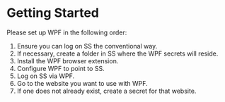 [title]: # (Getting Started)
[tags]: # (WPF)
[priority]: # (10)

# Getting Started

Please set up WPF in the following order:

1. Ensure you can log on SS the conventional way.
1. If necessary, create a folder in SS where the WPF secrets will reside.
1. Install the WPF browser extension.
1. Configure WPF to point to SS.
1. Log on SS via WPF.
1. Go to the website you want to use with WPF.
1. If one does not already exist, create a secret for that website.
